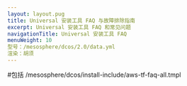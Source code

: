 ```yaml
---
layout: layout.pug
title: Universal 安装工具 FAQ 与故障排除指南
excerpt: Universal 安装工具 FAQ 和常见问题
navigationTitle: Universal 安装工具 FAQ
menuWeight: 10
型号：/mesosphere/dcos/2.0/data.yml
渲染：胡须
---
```


#包括 /mesosphere/dcos/install-include/aws-tf-faq-all.tmpl
